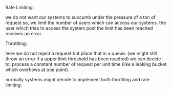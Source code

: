 
Rate Limiting:

we do not want our systems to succumb under the pressure of a ton of request so, we limit the number of users which can access our systems.
the user which tries to access the system post the limit has been reached receives an error.


Throttling:

here we do not reject a request but place that in a queue.
(we might still throw an error if a upper limit threshold has been reached)
we can decide to:
process a constant number of request per unit time 
(like a leaking bucket which overflows at one point).

normally systems might decide to implement both throttling and rate limiting.